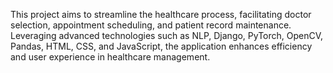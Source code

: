 This project aims to streamline the healthcare process, facilitating doctor selection, appointment scheduling, and patient record maintenance. Leveraging advanced technologies such as NLP, Django, PyTorch, OpenCV, Pandas, HTML, CSS, and JavaScript, the application enhances efficiency and user experience in healthcare management.
